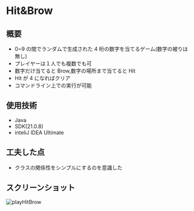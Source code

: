 # Hit&Brow

## 概要

- 0~9 の間でランダムで生成された 4 桁の数字を当てるゲーム(数字の被りは無し)
- プレイヤーは１人でも複数でも可
- 数字だけ当てると Brow,数字の場所まで当てると Hit
- Hit が 4 になればクリア
- コマンドライン上での実行が可能

## 使用技術

- Java
- SDK(21.0.8)
- inteliJ IDEA Ultimate

## 工夫した点

- クラスの関係性をシンプルにするのを意識した

## スクリーンショット

![playHitBrow](<img width="1854" height="1048" alt="Image" src="https://github.com/user-attachments/assets/0d2b227a-017c-4f30-b775-61b656bdec0d" />)
